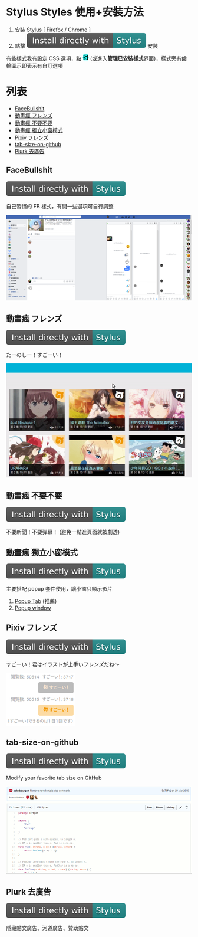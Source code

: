 # Stylus Styles 使用+安裝方法

1. 安裝 Stylus [ [Firefox](https://addons.mozilla.org/en-US/firefox/addon/styl-us/) / [Chrome](https://chrome.google.com/webstore/detail/stylus/clngdbkpkpeebahjckkjfobafhncgmne) ]
2. 點擊 ![Install directly with Stylus](usercss-badge.svg) 安裝

有些樣式我有設定 CSS 選項，點 ![stylus](stylus-icon-16.png) (或進入**管理已安裝樣式**界面)，樣式旁有齒輪圖示即表示有自訂選項

# 列表

* [FaceBullshit](#facebullshit)
* [動畫瘋 フレンズ](#%E5%8B%95%E7%95%AB%E7%98%8B-%E3%83%95%E3%83%AC%E3%83%B3%E3%82%BA)
* [動畫瘋 不要不要](#%E5%8B%95%E7%95%AB%E7%98%8B-%E4%B8%8D%E8%A6%81%E4%B8%8D%E8%A6%81)
* [動畫瘋 獨立小窗模式](#%E5%8B%95%E7%95%AB%E7%98%8B-%E7%8D%A8%E7%AB%8B%E5%B0%8F%E7%AA%97%E6%A8%A1%E5%BC%8F)
* [Pixiv フレンズ](#pixiv-%E3%83%95%E3%83%AC%E3%83%B3%E3%82%BA)
* [tab-size-on-github](#tab-size-on-github)
* [Plurk 去廣告](#plurk-%E5%8E%BB%E5%BB%A3%E5%91%8A)

## FaceBullshit

[![Install directly with Stylus](usercss-badge.svg)](https://raw.githubusercontent.com/FlandreDaisuki/My-Browser-Extensions/master/usercss/FaceBullshit.user.css)

自己習慣的 FB 樣式，有開一些選項可自行調整

![](FaceBullshit.png)

## 動畫瘋 フレンズ

[![Install directly with Stylus](usercss-badge.svg)](https://raw.githubusercontent.com/FlandreDaisuki/My-Browser-Extensions/master/usercss/ani.gamer-japari-friends.user.css)

たーのしー！すごーい！

![](ani.gamer-japari-friends.gif)

## 動畫瘋 不要不要

[![Install directly with Stylus](usercss-badge.svg)](https://raw.githubusercontent.com/FlandreDaisuki/My-Browser-Extensions/master/usercss/ani.gamer-no-news-no-danmaku.user.css)

不要新聞！不要彈幕！ (避免一點進頁面就被劇透)

## 動畫瘋 獨立小窗模式

[![Install directly with Stylus](usercss-badge.svg)](https://raw.githubusercontent.com/FlandreDaisuki/My-Browser-Extensions/master/usercss/ani.gamer-popup-mode.user.css)

主要搭配 popup 套件使用，讓小窗只顯示影片

1. [Popup Tab](https://addons.mozilla.org/firefox/addon/popup-tab/) (推薦)
2. [Popup window](https://addons.mozilla.org/firefox/addon/popup-window/)


## Pixiv フレンズ

[![Install directly with Stylus](usercss-badge.svg)](https://raw.githubusercontent.com/FlandreDaisuki/My-Browser-Extensions/master/usercss/Pixiv-japari-friends.user.css)

すごーい！君はイラストが上手いフレンズだね〜

![](Pixiv-japari-friends.png)

## tab-size-on-github

[![Install directly with Stylus](usercss-badge.svg)](https://raw.githubusercontent.com/FlandreDaisuki/My-Browser-Extensions/master/usercss/tab-size-on-github.user.css)

Modify your favorite tab size on GitHub

![](tab-size-on-github.gif)

## Plurk 去廣告

[![Install directly with Stylus](usercss-badge.svg)](https://raw.githubusercontent.com/FlandreDaisuki/My-Browser-Extensions/master/usercss/Plurk-no-ads.user.css)

隱藏貼文廣告、河道廣告、贊助貼文
